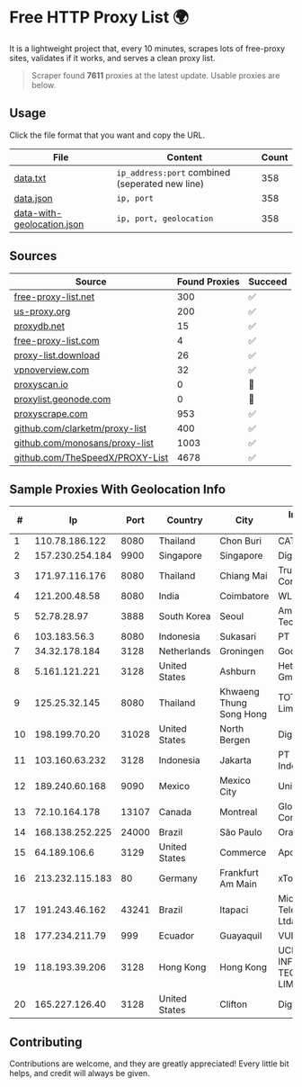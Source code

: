 
# Free HTTP Proxy List 🌍

It is a lightweight project that, every 10 minutes, scrapes lots of free-proxy sites, validates if it works, and serves a clean proxy list.


> Scraper found **7611** proxies at the latest update. Usable proxies are below.

## Usage

Click the file format that you want and copy the URL.


|File|Content|Count|
|----|-------|-----|
|[data.txt](https://raw.githubusercontent.com/themiralay/Proxy-List-World/master/data.txt)|`ip_address:port` combined (seperated new line)|358|
|[data.json](https://raw.githubusercontent.com/themiralay/Proxy-List-World/master/data.json)|`ip, port`|358|
|[data-with-geolocation.json](https://raw.githubusercontent.com/themiralay/Proxy-List-World/master/data-with-geolocation.json)|`ip, port, geolocation`|358|

## Sources

|Source|Found Proxies|Succeed|
|------|-------------|-------|
|[free-proxy-list.net](https://free-proxy-list.net)|300|✅|
|[us-proxy.org](https://www.us-proxy.org)|200|✅|
|[proxydb.net](http://proxydb.net)|15|✅|
|[free-proxy-list.com](https://free-proxy-list.com/?page=&port=&type%5B%5D=http&type%5B%5D=https&up_time=0&search=Search)|4|✅|
|[proxy-list.download](https://www.proxy-list.download/HTTP)|26|✅|
|[vpnoverview.com](https://vpnoverview.com/privacy/anonymous-browsing/free-proxy-servers)|32|✅|
|[proxyscan.io](https://www.proxyscan.io)|0|🚫|
|[proxylist.geonode.com](https://proxylist.geonode.com/api/proxy-list?limit=300&page=1&sort_by=lastChecked&sort_type=desc&protocols=http,https)|0|🚫|
|[proxyscrape.com](https://api.proxyscrape.com/v2/?request=displayproxies&protocol=http&timeout=10000&country=all&ssl=all&anonymity=all)|953|✅|
|[github.com/clarketm/proxy-list](https://raw.githubusercontent.com/clarketm/proxy-list/master/proxy-list-raw.txt)|400|✅|
|[github.com/monosans/proxy-list](https://raw.githubusercontent.com/monosans/proxy-list/main/proxies/http.txt)|1003|✅|
|[github.com/TheSpeedX/PROXY-List](https://raw.githubusercontent.com/TheSpeedX/PROXY-List/master/http.txt)|4678|✅|


## Sample Proxies With Geolocation Info

|#|Ip|Port|Country|City|Internet Service Provider|
|-|--|----|-------|----|-------------------------|
|1|110.78.186.122|8080|Thailand|Chon Buri|CAT-BB|
|2|157.230.254.184|9900|Singapore|Singapore|DigitalOcean, LLC|
|3|171.97.116.176|8080|Thailand|Chiang Mai|True Internet Corporation CO. Ltd.|
|4|121.200.48.58|8080|India|Coimbatore|WLSNET|
|5|52.78.28.97|3888|South Korea|Seoul|Amazon Technologies Inc.|
|6|103.183.56.3|8080|Indonesia|Sukasari|PT Multi Karya Athira|
|7|34.32.178.184|3128|Netherlands|Groningen|Google LLC|
|8|5.161.121.221|3128|United States|Ashburn|Hetzner Online GmbH|
|9|125.25.32.145|8080|Thailand|Khwaeng Thung Song Hong|TOT Public Company Limited|
|10|198.199.70.20|31028|United States|North Bergen|DigitalOcean, LLC|
|11|103.160.63.232|3128|Indonesia|Jakarta|PT Herza Digital Indonesia|
|12|189.240.60.168|9090|Mexico|Mexico City|Uninet S.A. de C.V.|
|13|72.10.164.178|13107|Canada|Montreal|GloboTech Communications|
|14|168.138.252.225|24000|Brazil|São Paulo|Oracle Corporation|
|15|64.189.106.6|3129|United States|Commerce|Apogee Telecom Inc.|
|16|213.232.115.183|80|Germany|Frankfurt Am Main|xTom GmbH|
|17|191.243.46.162|43241|Brazil|Itapaci|Microturbo Telecomunicacoes Ltda-me|
|18|177.234.211.79|999|Ecuador|Guayaquil|VUELATECHNOLOGY|
|19|118.193.39.206|3128|Hong Kong|Hong Kong|UCLOUD INFORMATION TECHNOLOGY (HK) LIMITED|
|20|165.227.126.40|3128|United States|Clifton|DigitalOcean, LLC|



## Contributing

Contributions are welcome, and they are greatly appreciated! Every
little bit helps, and credit will always be given.

